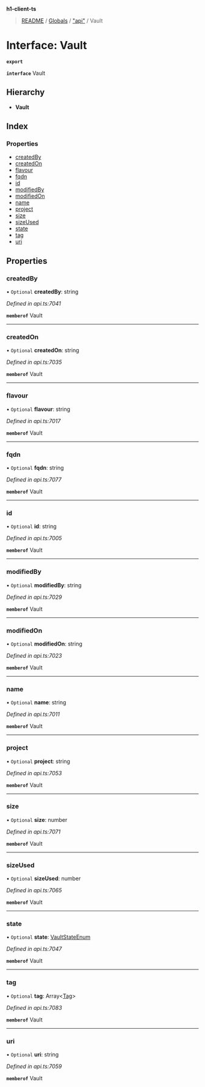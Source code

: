 **h1-client-ts**

> [README](../README.md) / [Globals](../globals.md) / ["api"](../modules/_api_.md) / Vault

# Interface: Vault

**`export`** 

**`interface`** Vault

## Hierarchy

* **Vault**

## Index

### Properties

* [createdBy](_api_.vault.md#createdby)
* [createdOn](_api_.vault.md#createdon)
* [flavour](_api_.vault.md#flavour)
* [fqdn](_api_.vault.md#fqdn)
* [id](_api_.vault.md#id)
* [modifiedBy](_api_.vault.md#modifiedby)
* [modifiedOn](_api_.vault.md#modifiedon)
* [name](_api_.vault.md#name)
* [project](_api_.vault.md#project)
* [size](_api_.vault.md#size)
* [sizeUsed](_api_.vault.md#sizeused)
* [state](_api_.vault.md#state)
* [tag](_api_.vault.md#tag)
* [uri](_api_.vault.md#uri)

## Properties

### createdBy

• `Optional` **createdBy**: string

*Defined in api.ts:7041*

**`memberof`** Vault

___

### createdOn

• `Optional` **createdOn**: string

*Defined in api.ts:7035*

**`memberof`** Vault

___

### flavour

• `Optional` **flavour**: string

*Defined in api.ts:7017*

**`memberof`** Vault

___

### fqdn

• `Optional` **fqdn**: string

*Defined in api.ts:7077*

**`memberof`** Vault

___

### id

• `Optional` **id**: string

*Defined in api.ts:7005*

**`memberof`** Vault

___

### modifiedBy

• `Optional` **modifiedBy**: string

*Defined in api.ts:7029*

**`memberof`** Vault

___

### modifiedOn

• `Optional` **modifiedOn**: string

*Defined in api.ts:7023*

**`memberof`** Vault

___

### name

• `Optional` **name**: string

*Defined in api.ts:7011*

**`memberof`** Vault

___

### project

• `Optional` **project**: string

*Defined in api.ts:7053*

**`memberof`** Vault

___

### size

• `Optional` **size**: number

*Defined in api.ts:7071*

**`memberof`** Vault

___

### sizeUsed

• `Optional` **sizeUsed**: number

*Defined in api.ts:7065*

**`memberof`** Vault

___

### state

• `Optional` **state**: [VaultStateEnum](../enums/_api_.vaultstateenum.md)

*Defined in api.ts:7047*

**`memberof`** Vault

___

### tag

• `Optional` **tag**: Array\<[Tag](_api_.tag.md)>

*Defined in api.ts:7083*

**`memberof`** Vault

___

### uri

• `Optional` **uri**: string

*Defined in api.ts:7059*

**`memberof`** Vault
